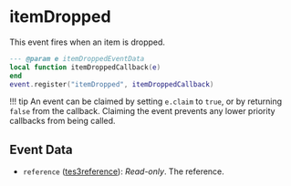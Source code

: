 # itemDropped

This event fires when an item is dropped.

```lua
--- @param e itemDroppedEventData
local function itemDroppedCallback(e)
end
event.register("itemDropped", itemDroppedCallback)
```

!!! tip
	An event can be claimed by setting `e.claim` to `true`, or by returning `false` from the callback. Claiming the event prevents any lower priority callbacks from being called.

## Event Data

* `reference` ([tes3reference](../../types/tes3reference)): *Read-only*. The reference.

